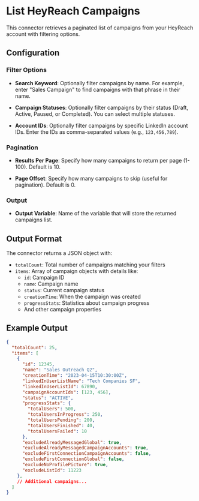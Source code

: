 # List HeyReach Campaigns

This connector retrieves a paginated list of campaigns from your HeyReach account with filtering options.

## Configuration

### Filter Options

- **Search Keyword**: Optionally filter campaigns by name. For example, enter "Sales Campaign" to find campaigns with that phrase in their name.

- **Campaign Statuses**: Optionally filter campaigns by their status (Draft, Active, Paused, or Completed). You can select multiple statuses.

- **Account IDs**: Optionally filter campaigns by specific LinkedIn account IDs. Enter the IDs as comma-separated values (e.g., `123,456,789`).

### Pagination

- **Results Per Page**: Specify how many campaigns to return per page (1-100). Default is 10.

- **Page Offset**: Specify how many campaigns to skip (useful for pagination). Default is 0.

### Output

- **Output Variable**: Name of the variable that will store the returned campaigns list.

## Output Format

The connector returns a JSON object with:

- `totalCount`: Total number of campaigns matching your filters
- `items`: Array of campaign objects with details like:
  - `id`: Campaign ID
  - `name`: Campaign name
  - `status`: Current campaign status
  - `creationTime`: When the campaign was created
  - `progressStats`: Statistics about campaign progress
  - And other campaign properties

## Example Output

```json
{
  "totalCount": 25,
  "items": [
    {
      "id": 12345,
      "name": "Sales Outreach Q2",
      "creationTime": "2023-04-15T10:30:00Z",
      "linkedInUserListName": "Tech Companies SF",
      "linkedInUserListId": 67890,
      "campaignAccountIds": [123, 456],
      "status": "ACTIVE",
      "progressStats": {
        "totalUsers": 500,
        "totalUsersInProgress": 250,
        "totalUsersPending": 200,
        "totalUsersFinished": 40,
        "totalUsersFailed": 10
      },
      "excludeAlreadyMessagedGlobal": true,
      "excludeAlreadyMessagedCampaignAccounts": true,
      "excludeFirstConnectionCampaignAccounts": false,
      "excludeFirstConnectionGlobal": false,
      "excludeNoProfilePicture": true,
      "excludeListId": 11223
    },
    // Additional campaigns...
  ]
}
```